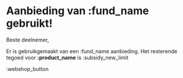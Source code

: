 # Aanbieding van :fund_name gebruikt!

Beste deelnemer,

Er is gebruikgemaakt van een :fund_name aanbieding. 
Het resterende tegoed voor **:product_name** is :subsidy_new_limit
&nbsp;  

:webshop_button
